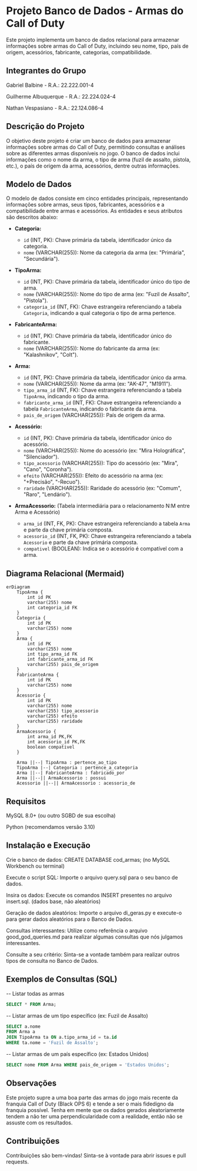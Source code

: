 # Projeto Banco de Dados - Armas do Call of Duty

Este projeto implementa um banco de dados relacional para armazenar informações sobre armas do Call of Duty, incluindo seu nome, tipo, país de origem, acessórios, fabricante, categorias, compatibilidade.

## Integrantes do Grupo

Gabriel Balbine - R.A.: 22.222.001-4

Guilherme Albuquerque - R.A.: 22.224.024-4

Nathan Vespasiano - R.A.: 22.124.086-4

## Descrição do Projeto

O objetivo deste projeto é criar um banco de dados para armazenar informações sobre armas do Call of Duty, permitindo consultas e análises sobre as diferentes armas disponíveis no jogo.  O banco de dados inclui informações como o nome da arma, o tipo de arma (fuzil de assalto, pistola, etc.), o país de origem da arma, acessórios, dentre outras informações.

## Modelo de Dados

O modelo de dados consiste em cinco entidades principais, representando informações sobre armas, seus tipos, fabricantes, acessórios e a compatibilidade entre armas e acessórios.  As entidades e seus atributos são descritos abaixo:

* **Categoria:**
    * `id` (INT, PK): Chave primária da tabela, identificador único da categoria.
    * `nome` (VARCHAR(255)): Nome da categoria da arma (ex: "Primária", "Secundária").

* **TipoArma:**
    * `id` (INT, PK): Chave primária da tabela, identificador único do tipo de arma.
    * `nome` (VARCHAR(255)): Nome do tipo de arma (ex: "Fuzil de Assalto", "Pistola").
    * `categoria_id` (INT, FK): Chave estrangeira referenciando a tabela `Categoria`, indicando a qual categoria o tipo de arma pertence.

* **FabricanteArma:**
    * `id` (INT, PK): Chave primária da tabela, identificador único do fabricante.
    * `nome` (VARCHAR(255)): Nome do fabricante da arma (ex: "Kalashnikov", "Colt").

* **Arma:**
    * `id` (INT, PK): Chave primária da tabela, identificador único da arma.
    * `nome` (VARCHAR(255)): Nome da arma (ex: "AK-47", "M1911").
    * `tipo_arma_id` (INT, FK): Chave estrangeira referenciando a tabela `TipoArma`, indicando o tipo da arma.
    * `fabricante_arma_id` (INT, FK): Chave estrangeira referenciando a tabela `FabricanteArma`, indicando o fabricante da arma.
    * `pais_de_origem` (VARCHAR(255)): País de origem da arma.

* **Acessório:**
    * `id` (INT, PK): Chave primária da tabela, identificador único do acessório.
    * `nome` (VARCHAR(255)): Nome do acessório (ex: "Mira Holográfica", "Silenciador").
    * `tipo_acessorio` (VARCHAR(255)): Tipo do acessório (ex: "Mira", "Cano", "Coronha").
    * `efeito` (VARCHAR(255)): Efeito do acessório na arma (ex: "+Precisão", "-Recuo").
    * `raridade` (VARCHAR(255)): Raridade do acessório (ex: "Comum", "Raro", "Lendário").


* **ArmaAcessorio:** (Tabela intermediária para o relacionamento N:M entre Arma e Acessório)
    * `arma_id` (INT, FK, PK): Chave estrangeira referenciando a tabela `Arma` e parte da chave primária composta.
    * `acessorio_id` (INT, FK, PK): Chave estrangeira referenciando a tabela `Acessorio` e parte da chave primária composta.
    * `compativel` (BOOLEAN): Indica se o acessório é compatível com a arma.


## Diagrama Relacional (Mermaid)

```mermaid
erDiagram
    TipoArma {
        int id PK
        varchar(255) nome
        int categoria_id FK
    }
    Categoria {
        int id PK
        varchar(255) nome
    }
    Arma {
        int id PK
        varchar(255) nome
        int tipo_arma_id FK
        int fabricante_arma_id FK
        varchar(255) pais_de_origem
    }
    FabricanteArma {
        int id PK
        varchar(255) nome
    }
    Acessorio {
        int id PK
        varchar(255) nome
        varchar(255) tipo_acessorio
        varchar(255) efeito
        varchar(255) raridade
    }
    ArmaAcessorio {
        int arma_id PK,FK
        int acessorio_id PK,FK
        boolean compativel
    }

    Arma ||--| TipoArma : pertence_ao_tipo
    TipoArma |--| Categoria : pertence_a_categoria
    Arma ||--| FabricanteArma : fabricado_por
    Arma ||--|| ArmaAcessorio : possui
    Acessorio ||--|| ArmaAcessorio : acessorio_de
```

## Requisitos

MySQL 8.0+ (ou outro SGBD de sua escolha)

Python (recomendamos versão 3.10)

## Instalação e Execução

Crie o banco de dados: CREATE DATABASE cod_armas; (no MySQL Workbench ou terminal)

Execute o script SQL: Importe o arquivo query.sql para o seu banco de dados.

Insira os dados: Execute os comandos INSERT presentes no arquivo insert.sql. (dados base, não aleatórios)

Geração de dados aleatórios: Importe o arquivo di_geras.py e execute-o para gerar dados aleatórios para o Banco de Dados.

Consultas interessantes: Utilize como referência o arquivo good_god_queries.md para realizar algumas consultas que nós julgamos interessantes.

Consulte a seu critério: Sinta-se a vontade também para realizar outros tipos de consulta no Banco de Dados.

## Exemplos de Consultas (SQL)

-- Listar todas as armas

```SQL
SELECT * FROM Arma;
```

-- Listar armas de um tipo específico (ex: Fuzil de Assalto)

```SQL
SELECT a.nome
FROM Arma a
JOIN TipoArma ta ON a.tipo_arma_id = ta.id
WHERE ta.nome = 'Fuzil de Assalto';
```

-- Listar armas de um país específico (ex: Estados Unidos)

```SQL
SELECT nome FROM Arma WHERE pais_de_origem = 'Estados Unidos';
````

## Observações

Este projeto supre a uma boa parte das armas do jogo mais recente da franquia Call of Duty (Black OPS 6) e tende a ser o mais fidedigno da franquia possível. Tenha em mente que os dados gerados aleatoriamente tendem a não ter uma perpendicularidade com a realidade, então não se assuste com os resultados.

## Contribuições

Contribuições são bem-vindas! Sinta-se à vontade para abrir issues e pull requests.
